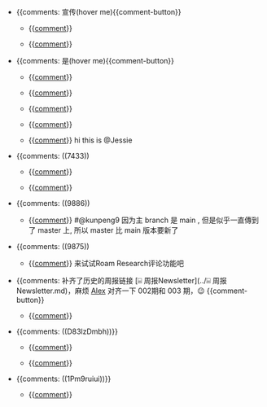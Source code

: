 - {{comments: 宣传(hover me){{comment-button}}
    - {{[comment](../comment.md)}}

    - {{[comment](../comment.md)}}

- {{comments: 是(hover me){{comment-button}}
    - {{[comment](../comment.md)}}

    - {{[comment](../comment.md)}}

    - {{[comment](../comment.md)}}

    - {{[comment](../comment.md)}}

    - {{[comment](../comment.md)}}
hi this is @Jessie
- {{comments: ((7433))
    - {{[comment](../comment.md)}}

    - {{[comment](../comment.md)}}

- {{comments: ((9886))

    - {{[comment](../comment.md)}}
#@kunpeng9 因为主 branch 是 main , 但是似乎一直傳到了 master 上, 所以 master 比 main 版本要新了
- {{comments: ((9875))
    - {{[comment](../comment.md)}}
来试试Roam Research评论功能吧
- {{comments: 补齐了历史的周报链接 [⌸ 周报Newsletter](../⌸ 周报Newsletter.md)，麻烦 [Alex](../Alex.md) 对齐一下 002期和 003 期，😉 {{comment-button}}
    - {{[comment](../comment.md)}}

- {{comments: ((D83lzDmbh))}}
    - {{[comment](../comment.md)}}

    - {{[comment](../comment.md)}}

- {{comments: ((1Pm9ruiui))}}
    - {{[comment](../comment.md)}}

